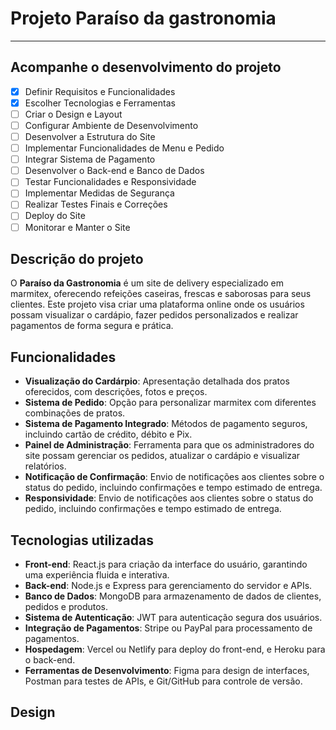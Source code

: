 # Projeto Paraíso da gastronomia
***

## Acompanhe o desenvolvimento do projeto

- [x] Definir Requisitos e Funcionalidades
- [x] Escolher Tecnologias e Ferramentas
- [ ] Criar o Design e Layout
- [ ] Configurar Ambiente de Desenvolvimento
- [ ] Desenvolver a Estrutura do Site
- [ ] Implementar Funcionalidades de Menu e Pedido
- [ ] Integrar Sistema de Pagamento
- [ ] Desenvolver o Back-end e Banco de Dados
- [ ] Testar Funcionalidades e Responsividade
- [ ] Implementar Medidas de Segurança
- [ ] Realizar Testes Finais e Correções
- [ ] Deploy do Site
- [ ] Monitorar e Manter o Site

## Descrição do projeto
 O **Paraíso da Gastronomia** é um site de delivery especializado em marmitex, oferecendo refeições caseiras, frescas e saborosas para seus clientes. Este projeto visa criar uma plataforma online onde os usuários possam visualizar o cardápio, fazer pedidos personalizados e realizar pagamentos de forma segura e prática.

## Funcionalidades

* **Visualização do Cardárpio**: Apresentação detalhada dos pratos oferecidos, com descrições, fotos e preços.
*  **Sistema de Pedido**: Opção para personalizar marmitex com diferentes combinações de pratos.
*  **Sistema de Pagamento Integrado**: Métodos de pagamento seguros, incluindo cartão de crédito, débito e Pix.
*  **Painel de Administração**: Ferramenta para que os administradores do site possam gerenciar os pedidos, atualizar o cardápio e visualizar relatórios.
*  **Notificação de Confirmação**: Envio de notificações aos clientes sobre o status do pedido, incluindo confirmações e tempo estimado de entrega.
*  **Responsividade**:  Envio de notificações aos clientes sobre o status do pedido, incluindo confirmações e tempo estimado de entrega.

## Tecnologias utilizadas
* **Front-end**: React.js para criação da interface do usuário, garantindo uma experiência fluida e interativa.
* **Back-end**: Node.js e Express para gerenciamento do servidor e APIs.
* **Banco de Dados**: MongoDB para armazenamento de dados de clientes, pedidos e produtos.
* **Sistema de Autenticação**: JWT para autenticação segura dos usuários.
* **Integração de Pagamentos**: Stripe ou PayPal para processamento de pagamentos.
* **Hospedagem**: Vercel ou Netlify para deploy do front-end, e Heroku para o back-end.
* **Ferramentas de Desenvolvimento**: Figma para design de interfaces, Postman para testes de APIs, e Git/GitHub para controle de versão.

 ## Design
 



